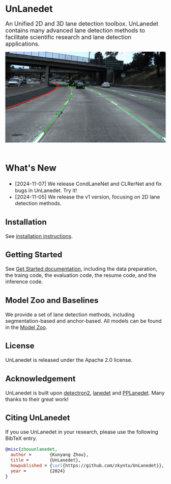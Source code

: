 # UnLanedet
<font size=4> An Unified 2D and 3D lane detection toolbox. UnLanedet contains many advanced lane detection methods to facilitate scientific research and lane detection applications.

<div align="center">
  <img src="doc/Lane_Detection_Demo.jpg"/>
</div>
<br>

## What's New
* <font size=3> [2024-11-07] We release CondLaneNet and CLRerNet and fix bugs in UnLanedet. Try it!
* <font size=3> [2024-11-05] We release the v1 version, focusing on 2D lane detection methods.

## Installation
<font size=3> See [installation instructions](doc/install.md).

## Getting Started
<font size=3> See [Get Started documentation](scripts/TRAIN.md), including the data preparation, the traing code, the evaluation code, the resume code, and the inference code.

## Model Zoo and Baselines
We provide a set of lane detection methods, including segmentation-based and anchor-based. All models can be found in the [Model Zoo](doc/model_zpp.md).

## License
UnLanedet is released under the Apache 2.0 license.

## Acknowledgement
UnLanedet is built upon [detectron2](https://github.com/facebookresearch/detectron2), [lanedet](https://github.com/Turoad/lanedet) and [PPLanedet](https://github.com/zkyseu/PPlanedet). Many thanks to their great work!

## Citing UnLanedet
If you use UnLanedet in your research, please use the following BibTeX entry.

```BibTeX
@misc{zhouunlanedet,
  author =       {Kunyang Zhou},
  title =        {UnLanedet},
  howpublished = {\url{https://github.com/zkyntu/UnLanedet}},
  year =         {2024}
}
```
